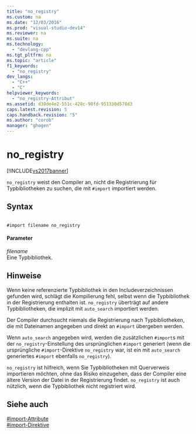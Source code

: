 ```yaml
---
title: "no_registry"
ms.custom: na
ms.date: "12/03/2016"
ms.prod: "visual-studio-dev14"
ms.reviewer: na
ms.suite: na
ms.technology: 
  - "devlang-cpp"
ms.tgt_pltfrm: na
ms.topic: "article"
f1_keywords: 
  - "no_registry"
dev_langs: 
  - "C++"
  - "C"
helpviewer_keywords: 
  - "no_registry-Attribut"
ms.assetid: d30de4e2-551c-428c-98fd-951330d578d3
caps.latest.revision: 5
caps.handback.revision: "5"
ms.author: "corob"
manager: "ghogen"
---
```

# no_registry
[!INCLUDE[vs2017banner](../assembler/inline/includes/vs2017banner.md)]

`no_registry` weist den Compiler an, nicht die Registrierung für Typbibliotheken zu suchen, die mit `#import` importiert werden.  
  
## Syntax  
  
```  
  
#import filename no_registry  
```  
  
#### Parameter  
 *filename*  
 Eine Typbibliothek.  
  
## Hinweise  
 Wenn keine referenzierte Typbibliothek in den Includeverzeichnissen gefunden wird, schlägt die Kompilierung fehl, selbst wenn die Typbibliothek in der Registrierung enthalten ist. `no_registry` überträgt auf andere Typbibliotheken, die implizit mit `auto_search` importiert werden.  
  
 Der Compiler durchsucht niemals die Registrierung nach Typbibliotheken, die mit Dateinamen angegeben und direkt an `#import` übergeben werden.  
  
 Wenn `auto_search` angegeben wird, werden die zusätzlichen `#import`s mit der `no_registry`\-Einstellung des ursprünglichen `#import` generiert \(wenn die ursprüngliche `#import`\-Direktive `no_registry` war, ist ein mit `auto_search` generiertes `#import` ebenfalls `no_registry`\).  
  
 `no_registry` ist hilfreich, wenn Sie Typbibliotheken mit Querverweis importieren möchten, ohne das Risiko einzugehen, dass der Compiler eine ältere Version der Datei in der Registrierung findet. `no_registry` ist auch nützlich, wenn die Typbibliothek nicht registriert wird.  
  
## Siehe auch  
 [\#import\-Attribute](../preprocessor/hash-import-attributes-cpp.md)   
 [\#import\-Direktive](../preprocessor/hash-import-directive-cpp.md)